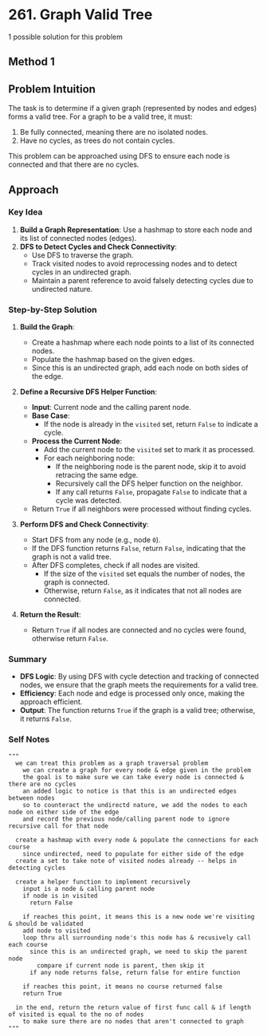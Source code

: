 # 261. Graph Valid Tree

1 possible solution for this problem  

## Method 1

## Problem Intuition
The task is to determine if a given graph (represented by nodes and edges) forms a valid tree. For a graph to be a valid tree, it must:
1. Be fully connected, meaning there are no isolated nodes.
2. Have no cycles, as trees do not contain cycles.

This problem can be approached using DFS to ensure each node is connected and that there are no cycles.

## Approach

### Key Idea
1. **Build a Graph Representation**: Use a hashmap to store each node and its list of connected nodes (edges).
2. **DFS to Detect Cycles and Check Connectivity**:
   - Use DFS to traverse the graph.
   - Track visited nodes to avoid reprocessing nodes and to detect cycles in an undirected graph.
   - Maintain a parent reference to avoid falsely detecting cycles due to undirected nature.

### Step-by-Step Solution

1. **Build the Graph**:
   - Create a hashmap where each node points to a list of its connected nodes.
   - Populate the hashmap based on the given edges.
   - Since this is an undirected graph, add each node on both sides of the edge.

2. **Define a Recursive DFS Helper Function**:
   - **Input**: Current node and the calling parent node.
   - **Base Case**:
     - If the node is already in the `visited` set, return `False` to indicate a cycle.
   - **Process the Current Node**:
     - Add the current node to the `visited` set to mark it as processed.
     - For each neighboring node:
       - If the neighboring node is the parent node, skip it to avoid retracing the same edge.
       - Recursively call the DFS helper function on the neighbor.
       - If any call returns `False`, propagate `False` to indicate that a cycle was detected.
   - Return `True` if all neighbors were processed without finding cycles.

3. **Perform DFS and Check Connectivity**:
   - Start DFS from any node (e.g., node `0`).
   - If the DFS function returns `False`, return `False`, indicating that the graph is not a valid tree.
   - After DFS completes, check if all nodes are visited.
     - If the size of the `visited` set equals the number of nodes, the graph is connected.
     - Otherwise, return `False`, as it indicates that not all nodes are connected.

4. **Return the Result**:
   - Return `True` if all nodes are connected and no cycles were found, otherwise return `False`.

### Summary
- **DFS Logic**: By using DFS with cycle detection and tracking of connected nodes, we ensure that the graph meets the requirements for a valid tree.
- **Efficiency**: Each node and edge is processed only once, making the approach efficient.
- **Output**: The function returns `True` if the graph is a valid tree; otherwise, it returns `False`.


### Self Notes

```
"""
  we can treat this problem as a graph traversal problem
    we can create a graph for every node & edge given in the problem
    the goal is to make sure we can take every node is connected & there are no cycles
    an added logic to notice is that this is an undirected edges between nodes
    so to counteract the undirectd nature, we add the nodes to each node on either side of the edge
    and record the previous node/calling parent node to ignore recursive call for that node

  create a hashmap with every node & populate the connections for each course
    since undirected, need to populate for either side of the edge
  create a set to take note of visited nodes already -- helps in detecting cycles

  create a helper function to implement recursively
    input is a node & calling parent node
    if node is in visited
      return False
    
    if reaches this point, it means this is a new node we're visiting & should be validated
    add node to visited
    loop thru all surrounding node's this node has & recusively call each course
      since this is an undirected graph, we need to skip the parent node
        compare if current node is parent, then skip it
      if any node returns false, return false for entire function
    
    if reaches this point, it means no course returned false
    return True

  in the end, return the return value of first func call & if length of visited is equal to the no of nodes
    to make sure there are no nodes that aren't connected to graph
"""
```

